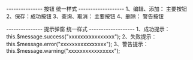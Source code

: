 --------------- 按钮 统一样式 -------------------
1、编辑、添加： <el-button type="primary" size="small">主要按钮</el-button>
2、保存：<el-button type="success" size="small">成功按钮</el-button>
3、查询、取消： <el-button type="primary" size="small" plain>主要按钮</el-button>
4、删除： <el-button type="warning" size="small">警告按钮</el-button>



--------------- 提示弹窗 统一样式 -------------------
1、成功提示： this.$message.success("xxxxxxxxxxxxxxxx");
2、失败提示： this.$message.error("xxxxxxxxxxxxxxxx");
3、警告提示： this.$message.warning("xxxxxxxxxxxxxxxx");